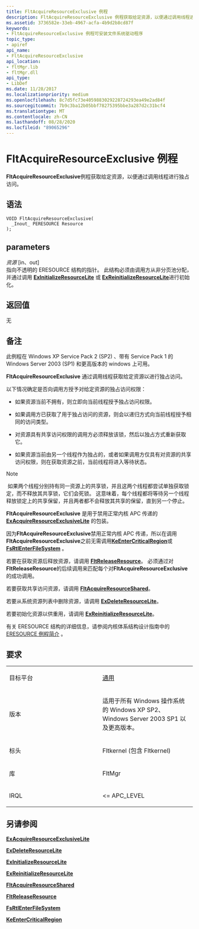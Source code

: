 ```yaml
---
title: FltAcquireResourceExclusive 例程
description: FltAcquireResourceExclusive 例程获取给定资源，以便通过调用线程进行独占访问。
ms.assetid: 3736582e-33eb-4967-acfa-4b9d2b8cd87f
keywords:
- FltAcquireResourceExclusive 例程可安装文件系统驱动程序
topic_type:
- apiref
api_name:
- FltAcquireResourceExclusive
api_location:
- fltMgr.lib
- fltMgr.dll
api_type:
- LibDef
ms.date: 11/28/2017
ms.localizationpriority: medium
ms.openlocfilehash: 8c7d5fc73e4059883029228724293ea49e2ad84f
ms.sourcegitcommit: 7b9c3ba12b05bbf78275395bbe3a287d2c31bcf4
ms.translationtype: MT
ms.contentlocale: zh-CN
ms.lasthandoff: 08/28/2020
ms.locfileid: "89065296"
---
```

# <a name="fltacquireresourceexclusive-routine"></a>FltAcquireResourceExclusive 例程


**FltAcquireResourceExclusive**例程获取给定资源，以便通过调用线程进行独占访问。

<a name="syntax"></a>语法
------

```ManagedCPlusPlus
VOID FltAcquireResourceExclusive(
  _Inout_ PERESOURCE Resource
);
```

<a name="parameters"></a>parameters
----------

*资源* \[in、out\]  
指向不透明的 ERESOURCE 结构的指针。 此结构必须由调用方从非分页池分配，并通过调用 [**ExInitializeResourceLite**](/windows-hardware/drivers/ddi/wdm/nf-wdm-exinitializeresourcelite) 或 [**ExReinitializeResourceLite**](/windows-hardware/drivers/ddi/wdm/nf-wdm-exreinitializeresourcelite)进行初始化。

<a name="return-value"></a>返回值
------------

无

<a name="remarks"></a>备注
-------

此例程在 Windows XP Service Pack 2 (SP2) 、带有 Service Pack 1 的 Windows Server 2003 (SP1) 和更高版本的 windows 上可用。

**FltAcquireResourceExclusive** 通过调用线程获取给定资源以进行独占访问。

以下情况确定是否向调用方授予对给定资源的独占访问权限：

-   如果资源当前不拥有，则立即向当前线程授予独占访问权限。

-   如果调用方已获取了用于独占访问的资源，则会以递归方式向当前线程授予相同的访问类型。

-   对资源具有共享访问权限的调用方必须释放该锁，然后以独占方式重新获取它。

-   如果资源当前由另一个线程作为独占的，或者如果调用方仅具有对资源的共享访问权限，则在获取资源之前，当前线程将进入等待状态。

> [!NOTE]
> 如果两个线程分别持有同一资源上的共享锁，并且这两个线程都尝试单独获取锁定，而不释放其共享锁，它们会死锁。 这意味着，每个线程都将等待另一个线程释放锁定上的共享保留，并且两者都不会释放其共享的保留，直到另一个停止。

 

**FltAcquireResourceExclusive** 是用于禁用正常内核 APC 传递的 [**ExAcquireResourceExclusiveLite**](/previous-versions/ff544351(v=vs.85)) 的包装。

因为**FltAcquireResourceExclusive**禁用正常内核 APC 传递，所以在调用**FltAcquireResourceExclusive**之前无需调用[**KeEnterCriticalRegion**](/windows-hardware/drivers/ddi/ntddk/nf-ntddk-keentercriticalregion)或[**FsRtlEnterFileSystem**](fsrtlenterfilesystem.md) 。

若要在获取资源后释放资源，请调用 [**FltReleaseResource**](fltreleaseresource.md)。 必须通过对**FltReleaseResource**的后续调用来匹配每个对**FltAcquireResourceExclusive**的成功调用。

若要获取共享访问资源，请调用 [**FltAcquireResourceShared**](fltacquireresourceshared.md)。

若要从系统资源列表中删除资源，请调用 [**ExDeleteResourceLite**](/windows-hardware/drivers/ddi/wdm/nf-wdm-exdeleteresourcelite)。

若要初始化资源以供重用，请调用 [**ExReinitializeResourceLite**](/windows-hardware/drivers/ddi/wdm/nf-wdm-exreinitializeresourcelite)。

有关 ERESOURCE 结构的详细信息，请参阅内核体系结构设计指南中的 [ERESOURCE 例程简介](../kernel/introduction-to-eresource-routines.md) 。

<a name="requirements"></a>要求
------------

<table>
<colgroup>
<col width="50%" />
<col width="50%" />
</colgroup>
<tbody>
<tr class="odd">
<td align="left"><p>目标平台</p></td>
<td align="left"><a href="https://go.microsoft.com/fwlink/p/?linkid=531356" data-raw-source="[Universal](https://go.microsoft.com/fwlink/p/?linkid=531356)">通用</a></td>
</tr>
<tr class="even">
<td align="left"><p>版本</p></td>
<td align="left"><p>适用于所有 Windows 操作系统的 Windows XP SP2、Windows Server 2003 SP1 以及更高版本。</p></td>
</tr>
<tr class="odd">
<td align="left"><p>标头</p></td>
<td align="left">Fltkernel (包含 Fltkernel) </td>
</tr>
<tr class="even">
<td align="left"><p>库</p></td>
<td align="left">FltMgr</td>
</tr>
<tr class="odd">
<td align="left"><p>IRQL</p></td>
<td align="left"><p>&lt;= APC_LEVEL</p></td>
</tr>
</tbody>
</table>

## <a name="see-also"></a>另请参阅


[**ExAcquireResourceExclusiveLite**](/previous-versions/ff544351(v=vs.85))

[**ExDeleteResourceLite**](/windows-hardware/drivers/ddi/wdm/nf-wdm-exdeleteresourcelite)

[**ExInitializeResourceLite**](/windows-hardware/drivers/ddi/wdm/nf-wdm-exinitializeresourcelite)

[**ExReinitializeResourceLite**](/windows-hardware/drivers/ddi/wdm/nf-wdm-exreinitializeresourcelite)

[**FltAcquireResourceShared**](fltacquireresourceshared.md)

[**FltReleaseResource**](fltreleaseresource.md)

[**FsRtlEnterFileSystem**](fsrtlenterfilesystem.md)

[**KeEnterCriticalRegion**](/windows-hardware/drivers/ddi/ntddk/nf-ntddk-keentercriticalregion)

 

